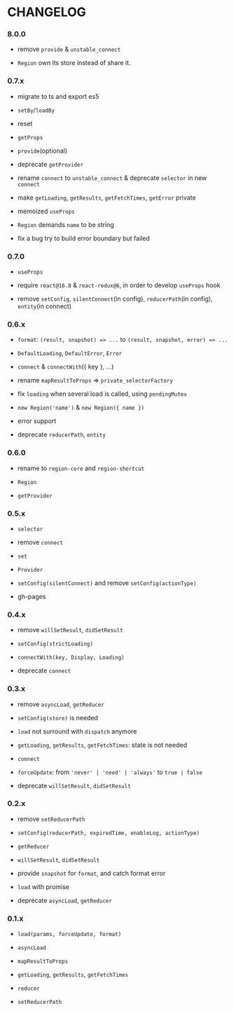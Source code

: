 # CHANGELOG

### 8.0.0

- remove `provide` & `unstable_connect`

- `Region` own its store instead of share it.

### 0.7.x

- migrate to ts and export es5

- `setBy`/`loadBy`

- reset

- `getProps`

- `provide`(optional)

- deprecate `getProvider`

- rename `connect` to `unstable_connect` & deprecate `selector` in new `connect`

- make `getLoading`, `getResults`, `getFetchTimes`, `getError` private

- memoized `useProps`

- `Region` demands `name` to be string

- fix a bug try to build error boundary but failed

### 0.7.0

- `useProps`

- require `react@16.8` & `react-redux@6`, in order to develop `useProps` hook

- remove `setConfig`, `silentConnect`(in config), `reducerPath`(in config), `entity`(in connect)

### 0.6.x

- `format`: `(result, snapshot) => ...` to `(result, snapshot, error) => ...`

- `DefaultLoading`, `DefaultError`, `Error`

- `connect` & `connectWith`({ key }, ...)

- rename `mapResultToProps` => `private_selectorFactory`

- fix `loading` when several load is called, using `pendingMutex`

- `new Region('name')` & `new Region({ name })`

- error support

- deprecate `reducerPath`, `entity`

### 0.6.0

- rename to `region-core` and `region-shortcut`

- `Region`

- `getProvider`

### 0.5.x

- `selector`

- remove `connect`

- `set`

- `Provider`

- `setConfig(silentConnect)` and remove `setConfig(actionType)`

- gh-pages

### 0.4.x

- remove `willSetResult`, `didSetResult`

- `setConfig(strictLoading)`

- `connectWith(key, Display, Loading)`

- deprecate `connect`

### 0.3.x

- remove `asyncLoad`, `getReducer`

- `setConfig(store)` is needed

- `load` not surround with `dispatch` anymore

- `getLoading`, `getResults`, `getFetchTimes`: state is not needed

- `connect`

- `forceUpdate`: from `'never' | 'need' | 'always'` to `true | false`

- deprecate `willSetResult`, `didSetResult`

### 0.2.x

- remove `setReducerPath`

- `setConfig(reducerPath, expiredTime, enableLog, actionType)`

- `getReducer`

- `willSetResult`, `didSetResult`

- provide `snapshot` for `format`, and catch format error

- `load` with promise

- deprecate `asyncLoad`, `getReducer`

### 0.1.x

- `load(params, forceUpdate, format)`

- `asyncLoad`

- `mapResultToProps`

- `getLoading`, `getResults`, `getFetchTimes`

- `reducer`

- `setReducerPath`
